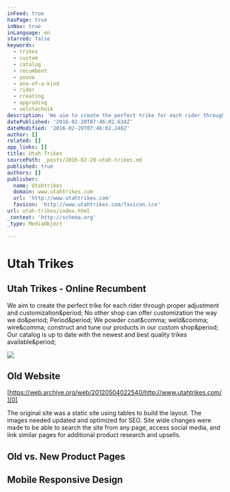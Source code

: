 ```yaml
---
inFeed: true
hasPage: true
inNav: true
inLanguage: en
starred: false
keywords:
  - trikes
  - custom
  - catalog
  - recumbent
  - youve
  - one-of-a-kind
  - rider
  - creating
  - upgrading
  - velotechnik
description: 'We aim to create the perfect trike for each rider through proper adjustment and customization. No other shop can offer customization the way we do. Period. We powder coat, weld, wire, construct and tune our products in our custom shop. Our catalog is up to date with the newest and best quality trikes available.'
datePublished: '2016-02-20T07:46:02.634Z'
dateModified: '2016-02-20T07:46:02.246Z'
author: []
related: []
app_links: []
title: Utah Trikes
sourcePath: _posts/2016-02-20-utah-trikes.md
published: true
authors: []
publisher:
  name: Utahtrikes
  domain: www.utahtrikes.com
  url: 'http://www.utahtrikes.com'
  favicon: 'http://www.utahtrikes.com/favicon.ico'
url: utah-trikes/index.html
_context: 'http://schema.org'
_type: MediaObject

---
```

# Utah Trikes

<article style=""><h1>Utah Trikes - Online Recumbent</h1><p>We aim to create the perfect trike for each rider through proper adjustment and customization&amp;period; No other shop can offer customization the way we do&amp;period; Period&amp;period; We powder coat&amp;comma; weld&amp;comma; wire&amp;comma; construct and tune our products in our custom shop&amp;period; Our catalog is up to date with the newest and best quality trikes available&amp;period;</p><img src="http://www.utahtrikes.com/uploads/utrecenttrikes/4723531_Catrike559FoldingRecumbentTrike/pic1/IMG_20160218_113826.jpg" /></article>

## Old Website

[https://web.archive.org/web/20120504022540/http://www.utahtrikes.com/][0]

The original site was a static site using tables to build the layout.  The images needed updated and optimized for SEO.  Site wide changes were made to be able to search the site from any page, access social media, and link similar pages for additional product research and upsells.

## Old vs. New Product Pages

## Mobile Responsive Design

[0]: https://web.archive.org/web/20120504022540/http://www.utahtrikes.com/